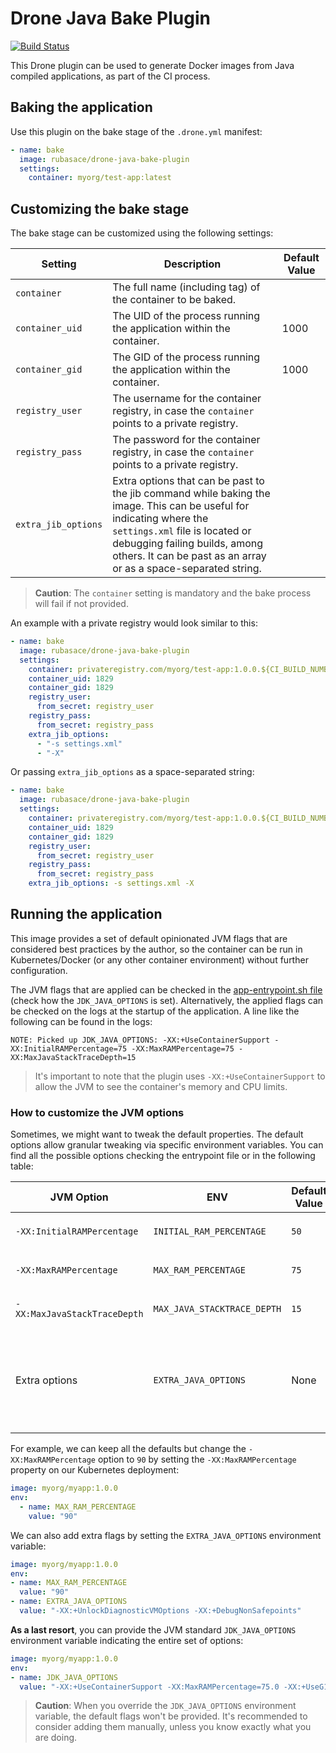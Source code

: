 # Drone Java Bake Plugin #

[![Build Status](https://drone.nasvigo.com/api/badges/rubasace/drone-java-bake-extension/status.svg)](https://drone.nasvigo.com/rubasace/drone-java-bake-extension)

This Drone plugin can be used to generate Docker images from Java compiled applications, as part of the CI process.

## Baking the application

Use this plugin on the bake stage of the `.drone.yml` manifest:

```yaml
- name: bake
  image: rubasace/drone-java-bake-plugin
  settings:
    container: myorg/test-app:latest
```

## Customizing the bake stage

The bake stage can be customized using the following settings:

| Setting             | Description                                                                                                                                                                                                                                                | Default Value |
|---------------------|------------------------------------------------------------------------------------------------------------------------------------------------------------------------------------------------------------------------------------------------------------|---------------|
| `container`         | The full name (including tag) of the container to be baked.                                                                                                                                                                                                |               |
| `container_uid`     | The UID of the process running the application within the container.                                                                                                                                                                                       | 1000          |
| `container_gid`     | The GID of the process running the application within the container.                                                                                                                                                                                       | 1000          |
| `registry_user`     | The username for the container registry, in case the `container` points to a private registry.                                                                                                                                                             |               |
| `registry_pass`     | The password for the container registry, in case the `container` points to a private registry.                                                                                                                                                             |               |
| `extra_jib_options` | Extra options that can be past to the jib command while baking the image. This can be useful for indicating where the `settings.xml` file is located or debugging failing builds, among others. It can be past as an array or as a space-separated string. |               |

> **Caution**: The `container` setting is mandatory and the bake process will fail if not provided.

An example with a private registry would look similar to this:

```yaml
- name: bake
  image: rubasace/drone-java-bake-plugin
  settings:
    container: privateregistry.com/myorg/test-app:1.0.0.${CI_BUILD_NUMBER}
    container_uid: 1829
    container_gid: 1829
    registry_user:
      from_secret: registry_user
    registry_pass:
      from_secret: registry_pass
    extra_jib_options:
      - "-s settings.xml"
      - "-X"
```

Or passing `extra_jib_options` as a space-separated string:

```yaml
- name: bake
  image: rubasace/drone-java-bake-plugin
  settings:
    container: privateregistry.com/myorg/test-app:1.0.0.${CI_BUILD_NUMBER}
    container_uid: 1829
    container_gid: 1829
    registry_user:
      from_secret: registry_user
    registry_pass:
      from_secret: registry_pass
    extra_jib_options: -s settings.xml -X
```

## Running the application

This image provides a set of default opinionated JVM flags that are considered best practices by the author, so the container can be run in Kubernetes/Docker (or any other container environment) without further configuration.

The JVM flags that are applied can be checked in the [app-entrypoint.sh file](app-entrypoint.sh) (check how the
`JDK_JAVA_OPTIONS` is set). Alternatively, the applied flags can be checked on the logs at the startup of the application. A line like the following can be found in the logs:

```text
NOTE: Picked up JDK_JAVA_OPTIONS: -XX:+UseContainerSupport -XX:InitialRAMPercentage=75 -XX:MaxRAMPercentage=75 -XX:MaxJavaStackTraceDepth=15
```

> It's important to note that the plugin uses `-XX:+UseContainerSupport` to allow the JVM to see the container's memory and CPU limits.

### How to customize the JVM options

Sometimes, we might want to tweak the default properties. The default options allow granular tweaking via specific environment variables. You can find all the possible options
checking the entrypoint file or in the following table:

| JVM Option                   | ENV                         | Default Value | Description                                                                                                                                                                                              |
|------------------------------|-----------------------------|---------------|----------------------------------------------------------------------------------------------------------------------------------------------------------------------------------------------------------|
| `-XX:InitialRAMPercentage`   | `INITIAL_RAM_PERCENTAGE`    | `50`          | Value for `-XX:InitialRAMPercentage` option                                                                                                                                                              |
| `-XX:MaxRAMPercentage`       | `MAX_RAM_PERCENTAGE`        | `75`          | Value for `-XX:MaxRAMPercentage` option                                                                                                                                                                  |
| `-XX:MaxJavaStackTraceDepth` | `MAX_JAVA_STACKTRACE_DEPTH` | `15`          | Value for `-XX:MaxJavaStackTraceDepth ` option                                                                                                                                                           |
| Extra options                | `EXTRA_JAVA_OPTIONS`        | None          | Environment variable that can be set to specify any extra options for the JVM. They will be appended to the default ones. One common case for this property is specifying the path to some certificates. |

For example, we can keep all the defaults but change the `-XX:MaxRAMPercentage` option to `90`  by setting the `-XX:MaxRAMPercentage` property on our Kubernetes deployment:

```yaml
image: myorg/myapp:1.0.0
env:
  - name: MAX_RAM_PERCENTAGE
    value: "90"
```

We can also add extra flags by setting the `EXTRA_JAVA_OPTIONS` environment variable:

```yaml
image: myorg/myapp:1.0.0
env:
- name: MAX_RAM_PERCENTAGE
  value: "90"
- name: EXTRA_JAVA_OPTIONS
  value: "-XX:+UnlockDiagnosticVMOptions -XX:+DebugNonSafepoints"
```

**As a last resort**, you can provide the JVM standard `JDK_JAVA_OPTIONS` environment variable indicating the entire set of options:

```yaml
image: myorg/myapp:1.0.0
env:
- name: JDK_JAVA_OPTIONS
  value: "-XX:+UseContainerSupport -XX:MaxRAMPercentage=75.0 -XX:+UseG1GC -XX:InitiatingHeapOccupancyPercent=40"
```

> **Caution**: When you override the `JDK_JAVA_OPTIONS` environment variable, the default flags won't be provided. It's recommended to consider adding them manually, unless you
> know exactly what you are doing.